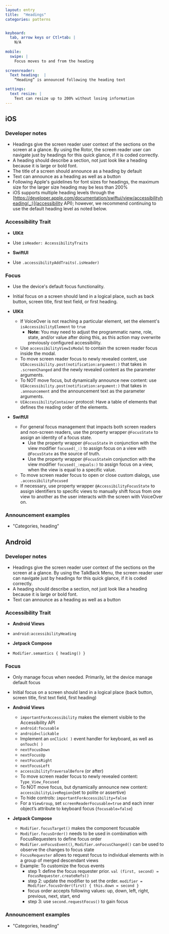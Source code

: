 ```yaml
---
layout: entry
title:  "Headings" 
categories: patterns


keyboard:
  tab, arrow keys or Ctl+tab: |
    N/A
         
mobile:
  swipe: |
    Focus moves to and from the heading
   
screenreader: 
  Text heading:  |
    “Heading” is announced following the heading text

settings:
  text resize: |
    Text can resize up to 200% without losing information
---
```


## iOS

### Developer notes
- Headings give the screen reader user context of the sections on the screen at a glance. By using the Rotor, the screen reader user can navigate just by headings for this quick glance, if it is coded correctly.
- A heading should describe a section, not just look like a heading because it is large or bold font.
- The title of a screen should announce as a heading by default
- Text can announce as a heading as well as a button
- Following Apple's guidelines for font sizes for headings, the maximum size for the larger size heading may be less than 200%
- iOS supports multiple heading levels through the [https://developer.apple.com/documentation/swiftui/view/accessibilityheading(_:)](accessibility API); however, we recommend continuing to use the default heading level as noted below. 

### Accessibility Trait
- **UIKit**
- Use `isHeader: AccessibilityTraits` 

- **SwiftUI**
- Use `.accessibilityAddTraits(.isHeader)`

### Focus
- Use the device's default focus functionality. 
- Initial focus on a screen should land in a logical place, such as back button, screen title, first text field, or first heading.

- **UIKit**
  - If VoiceOver is not reaching a particular element, set the element's `isAccessibilityElement` to `true`
    - **Note:** You may need to adjust the programmatic name, role, state, and/or value after doing this, as this action may overwrite previously configured accessibility.
  - Use `accessibilityViewIsModal` to contain the screen reader focus inside the modal.
  - To move screen reader focus to newly revealed content, use `UIAccessibility.post(notification:argument:)` that takes in `.screenChanged` and the newly revealed content as the parameter arguments.
  - To NOT move focus, but dynamically announce new content: use `UIAccessibility.post(notification:argument:)` that takes in `.announcement` and the announcement text as the parameter arguments.
  - `UIAccessibilityContainer` protocol: Have a table of elements that defines the reading order of the elements. 

- **SwiftUI**
  - For general focus management that impacts both screen readers and non-screen readers, use the property wrapper `@FocusState` to assign an identity of a focus state.
    - Use the property wrapper `@FocusState` in conjunction with the view modifier `focused(_:)` to assign focus on a view with `@FocusState` as the source of truth.
    - Use the property wrapper `@FocusState`in conjunction with the view modifier `focused(_:equals:)` to assign focus on a view, when the view is equal to a specific value.
  - To move screen reader focus to open or close custom dialogs, use `.accessibilityFocused`
   - If necessary, use property wrapper `@AccessibilityFocusState` to assign identifiers to specific views to manually shift focus from one view to another as the user interacts with the screen with VoiceOver on.

### Announcement examples
- "Categories, heading”


## Android

### Developer notes
- Headings give the screen reader user context of the sections on the screen at a glance.  By using the TalkBack Menu, the screen reader user can navigate just by headings for this quick glance, if it is coded correctly.
- A heading should describe a section, not just look like a heading because it is large or bold font.
- Text can announce as a heading as well as a button

### Accessibility Trait
- **Android Views**
- `android:accessibilityHeading`

- **Jetpack Compose**
- `Modifier.semantics { heading() }`


### Focus
- Only manage focus when needed. Primarily, let the device manage default focus
- Initial focus on a screen should land in a logical place (back button, screen title, first text field, first heading)

- **Android Views**
  - `importantForAccessibility` makes the element visible to the Accessibility API
  - `android:focusable`
  - `android=clickable`
  - Implement an `onClick( )` event handler for keyboard, as well as `onTouch( )`
  - `nextFocusDown`
  - `nextFocusUp`
  - `nextFocusRight`
  - `nextFocusLeft`
  - `accessibilityTraversalBefore` (or after)
  - To move screen reader focus to newly revealed content: `Type_View_Focused`
  - To NOT move focus, but dynamically announce new content: `accessibilityLiveRegion`(set to polite or assertive)
  - To hide controls: `importantForAccessibility=false`
  - For a `ViewGroup`, set `screenReaderFocusable=true` and each inner object’s attribute to keyboard focus (`focusable=false`)

- **Jetpack Compose**
  - `Modifier.focusTarget()` makes the component focusable
  - `Modifier.focusOrder()` needs to be used in combination with FocusRequesters to define focus order
  - `Modifier.onFocusEvent()`, `Modifier.onFocusChanged()` can be used to observe the changes to focus state
  - `FocusRequester` allows to request focus to individual elements with in a group of merged descendant views
  - Example: To customize the focus events
    - step 1: define the focus requester prior. `val (first, second) = FocusRequester.createRefs()`
    - step 2: update the modifier to set the order. `modifier = Modifier.focusOrder(first) { this.down = second }`
    - focus order accepts following values: up, down, left, right, previous, next, start, end
    - step 3: use `second.requestFocus()` to gain focus

### Announcement examples
- "Categories, heading”

